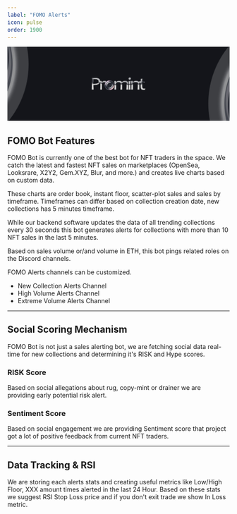 ```yaml
---
label: "FOMO Alerts"
icon: pulse
order: 1900
---
```


![](/static/headers/promint-banner.jpg)

## FOMO Bot Features

FOMO Bot is currently one of the best bot for NFT traders in the space.
We catch the latest and fastest NFT sales on marketplaces
(OpenSea, Looksrare, X2Y2, Gem.XYZ, Blur, and more.) and creates live charts based on custom data.

These charts are order book, instant floor, scatter-plot sales and sales by timeframe.
Timeframes can differ based on collection creation date, new collections has 5 minutes timeframe.

While our backend software updates the data of all trending collections every 30 seconds this bot generates alerts for collections with more than 10 NFT sales in the last 5 minutes.

Based on sales volume or/and volume in ETH, this bot pings related roles on the Discord channels.

FOMO Alerts channels can be customized.
- New Collection Alerts Channel
- High Volume Alerts Channel
- Extreme Volume Alerts Channel

---

## Social Scoring Mechanism

FOMO Bot is not just a sales alerting bot, we are fetching social data real-time for new collections and determining it's RISK and Hype scores.

### RISK Score

Based on social allegations about rug, copy-mint or drainer we are providing early potential risk alert.

### Sentiment Score

Based on social engagement we are providing Sentiment score that project got a lot of positive feedback from current NFT traders.

---

## Data Tracking & RSI

We are storing each alerts stats and creating useful metrics like Low/High Floor, XXX amount times alerted in the last 24 Hour. Based on these stats we suggest RSI Stop Loss price and if you don't exit trade we show In Loss metric.